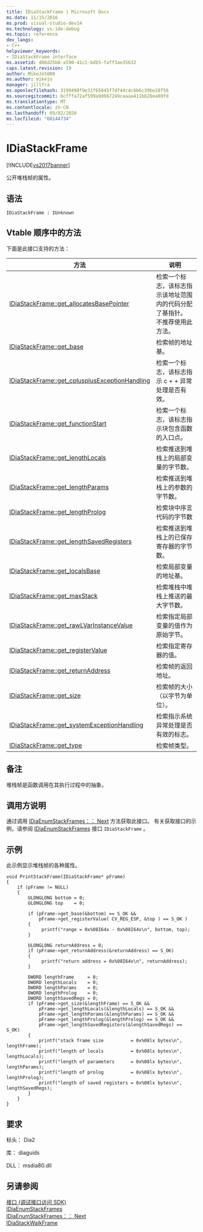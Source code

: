 ```yaml
---
title: IDiaStackFrame | Microsoft Docs
ms.date: 11/15/2016
ms.prod: visual-studio-dev14
ms.technology: vs-ide-debug
ms.topic: reference
dev_langs:
- C++
helpviewer_keywords:
- IDiaStackFrame interface
ms.assetid: 486d25b8-a590-41c1-bdb5-faff3ae35632
caps.latest.revision: 19
author: MikeJo5000
ms.author: mikejo
manager: jillfra
ms.openlocfilehash: 3199498f9e31f65045f7df44c4c6b6c39be18f56
ms.sourcegitcommit: 6cfffa72af599a9d667249caaaa411bb28ea69fd
ms.translationtype: MT
ms.contentlocale: zh-CN
ms.lasthandoff: 09/02/2020
ms.locfileid: "68144734"
---
```

# <a name="idiastackframe"></a>IDiaStackFrame
[!INCLUDE[vs2017banner](../../includes/vs2017banner.md)]

公开堆栈帧的属性。  
  
## <a name="syntax"></a>语法  
  
```  
IDiaStackFrame : IUnknown  
```  
  
## <a name="methods-in-vtable-order"></a>Vtable 顺序中的方法  
 下面是此接口支持的方法：  
  
|方法|说明|  
|------------|-----------------|  
|[IDiaStackFrame::get_allocatesBasePointer](../../debugger/debug-interface-access/idiastackframe-get-allocatesbasepointer.md)|检索一个标志，该标志指示该地址范围内的代码分配了基指针。 不推荐使用此方法。|  
|[IDiaStackFrame::get_base](../../debugger/debug-interface-access/idiastackframe-get-base.md)|检索帧的地址基。|  
|[IDiaStackFrame::get_cplusplusExceptionHandling](../../debugger/debug-interface-access/idiastackframe-get-cplusplusexceptionhandling.md)|检索一个标志，该标志指示 c + + 异常处理是否有效。|  
|[IDiaStackFrame::get_functionStart](../../debugger/debug-interface-access/idiastackframe-get-functionstart.md)|检索一个标志，该标志指示块包含函数的入口点。|  
|[IDiaStackFrame::get_lengthLocals](../../debugger/debug-interface-access/idiastackframe-get-lengthlocals.md)|检索推送到堆栈上的局部变量的字节数。|  
|[IDiaStackFrame::get_lengthParams](../../debugger/debug-interface-access/idiastackframe-get-lengthparams.md)|检索推送到堆栈上的参数的字节数。|  
|[IDiaStackFrame::get_lengthProlog](../../debugger/debug-interface-access/idiastackframe-get-lengthprolog.md)|检索块中序言代码的字节数|  
|[IDiaStackFrame::get_lengthSavedRegisters](../../debugger/debug-interface-access/idiastackframe-get-lengthsavedregisters.md)|检索推送到堆栈上的已保存寄存器的字节数。|  
|[IDiaStackFrame::get_localsBase](../../debugger/debug-interface-access/idiastackframe-get-localsbase.md)|检索局部变量的地址基。|  
|[IDiaStackFrame::get_maxStack](../../debugger/debug-interface-access/idiastackframe-get-maxstack.md)|检索堆栈中堆栈上推送的最大字节数。|  
|[IDiaStackFrame::get_rawLVarInstanceValue](../../debugger/debug-interface-access/idiastackframe-get-rawlvarinstancevalue.md)|检索指定局部变量的值作为原始字节。|  
|[IDiaStackFrame::get_registerValue](../../debugger/debug-interface-access/idiastackframe-get-registervalue.md)|检索指定寄存器的值。|  
|[IDiaStackFrame::get_returnAddress](../../debugger/debug-interface-access/idiastackframe-get-returnaddress.md)|检索帧的返回地址。|  
|[IDiaStackFrame::get_size](../../debugger/debug-interface-access/idiastackframe-get-size.md)|检索帧的大小（以字节为单位）。|  
|[IDiaStackFrame::get_systemExceptionHandling](../../debugger/debug-interface-access/idiastackframe-get-systemexceptionhandling.md)|检索指示系统异常处理是否有效的标志。|  
|[IDiaStackFrame::get_type](../../debugger/debug-interface-access/idiastackframe-get-type.md)|检索帧类型。|  
  
## <a name="remarks"></a>备注  
 堆栈帧是函数调用在其执行过程中的抽象。  
  
## <a name="notes-for-callers"></a>调用方说明  
 通过调用 [IDiaEnumStackFrames：： Next](../../debugger/debug-interface-access/idiaenumstackframes-next.md) 方法获取此接口。 有关获取接口的示例，请参阅 [IDiaEnumStackFrames](../../debugger/debug-interface-access/idiaenumstackframes.md) 接口 `IDiaStackFrame` 。  
  
## <a name="example"></a>示例  
 此示例显示堆栈帧的各种属性。  
  
```cpp#  
void PrintStackFrame(IDiaStackFrame* pFrame)  
{  
    if (pFrame != NULL)  
    {  
        ULONGLONG bottom = 0;  
        ULONGLONG top    = 0;  
  
        if (pFrame->get_base(&bottom) == S_OK &&  
            pFrame->get_registerValue( CV_REG_ESP, &top ) == S_OK )  
        {  
             printf("range = 0x%08I64x - 0x%08I64x\n", bottom, top);  
        }  
  
        ULONGLONG returnAddress = 0;  
        if (pFrame->get_returnAddress(&returnAddress) == S_OK)  
        {  
             printf("return address = 0x%08I64x\n", returnAddress);  
        }  
  
        DWORD lengthFrame     = 0;  
        DWORD lengthLocals    = 0;  
        DWORD lengthParams    = 0;  
        DWORD lengthProlog    = 0;  
        DWORD lengthSavedRegs = 0;  
        if (pFrame->get_size(&lengthFrame) == S_OK &&  
            pFrame->get_lengthLocals(&lengthLocals) == S_OK &&  
            pFrame->get_lengthParams(&lengthParams) == S_OK &&  
            pFrame->get_lengthProlog(&lengthProlog) == S_OK &&  
            pFrame->get_lengthSavedRegisters(&lengthSavedRegs) == S_OK)  
        {  
            printf("stack frame size          = 0x%08lx bytes\n", lengthFrame);  
            printf("length of locals          = 0x%08lx bytes\n", lengthLocals);  
            printf("length of parameters      = 0x%08lx bytes\n", lengthParams);  
            printf("length of prolog          = 0x%08lx bytes\n", lengthProlog);  
            printf("length of saved registers = 0x%08lx bytes\n", lengthSavedRegs);  
        }  
    }  
}  
```  
  
## <a name="requirements"></a>要求  
 标头： Dia2  
  
 库： diaguids  
  
 DLL： msdia80.dll  
  
## <a name="see-also"></a>另请参阅  
 [接口 (调试接口访问 SDK) ](../../debugger/debug-interface-access/interfaces-debug-interface-access-sdk.md)   
 [IDiaEnumStackFrames](../../debugger/debug-interface-access/idiaenumstackframes.md)   
 [IDiaEnumStackFrames：： Next](../../debugger/debug-interface-access/idiaenumstackframes-next.md)   
 [IDiaStackWalkFrame](../../debugger/debug-interface-access/idiastackwalkframe.md)
